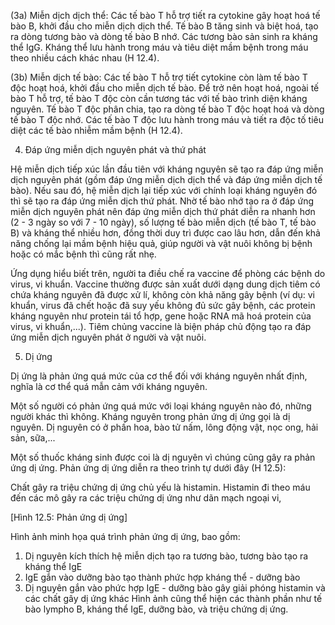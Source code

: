 (3a) Miễn dịch dịch thể: Các tế bào T hỗ trợ tiết ra cytokine gây hoạt hoá tế bào B, khởi đầu cho miễn dịch dịch thể. Tế bào B tăng sinh và biệt hoá, tạo ra dòng tương bào và dòng tế bào B nhớ. Các tương bào sản sinh ra kháng thể IgG. Kháng thể lưu hành trong máu và tiêu diệt mầm bệnh trong máu theo nhiều cách khác nhau (H 12.4).

(3b) Miễn dịch tế bào: Các tế bào T hỗ trợ tiết cytokine còn làm tế bào T độc hoạt hoá, khởi đầu cho miễn dịch tế bào. Để trở nên hoạt hoá, ngoài tế bào T hỗ trợ, tế bào T độc còn cần tương tác với tế bào trình diện kháng nguyên. Tế bào T độc phân chia, tạo ra dòng tế bào T độc hoạt hoá và dòng tế bào T độc nhớ. Các tế bào T độc lưu hành trong máu và tiết ra độc tố tiêu diệt các tế bào nhiễm mầm bệnh (H 12.4).

4. Đáp ứng miễn dịch nguyên phát và thứ phát

Hệ miễn dịch tiếp xúc lần đầu tiên với kháng nguyên sẽ tạo ra đáp ứng miễn dịch nguyên phát (gồm đáp ứng miễn dịch dịch thể và đáp ứng miễn dịch tế bào). Nếu sau đó, hệ miễn dịch lại tiếp xúc với chính loại kháng nguyên đó thì sẽ tạo ra đáp ứng miễn dịch thứ phát. Nhờ tế bào nhớ tạo ra ở đáp ứng miễn dịch nguyên phát nên đáp ứng miễn dịch thứ phát diễn ra nhanh hơn (2 - 3 ngày so với 7 - 10 ngày), số lượng tế bào miễn dịch (tế bào T, tế bào B) và kháng thể nhiều hơn, đồng thời duy trì được cao lâu hơn, dẫn đến khả năng chống lại mầm bệnh hiệu quả, giúp người và vật nuôi không bị bệnh hoặc có mắc bệnh thì cũng rất nhẹ.

Ứng dụng hiểu biết trên, người ta điều chế ra vaccine để phòng các bệnh do virus, vi khuẩn. Vaccine thường được sản xuất dưới dạng dung dịch tiêm có chứa kháng nguyên đã được xử lí, không còn khả năng gây bệnh (ví dụ: vi khuẩn, virus đã chết hoặc đã suy yếu không đủ sức gây bệnh, các protein kháng nguyên như protein tái tổ hợp, gene hoặc RNA mã hoá protein của virus, vi khuẩn,...). Tiêm chủng vaccine là biện pháp chủ động tạo ra đáp ứng miễn dịch nguyên phát ở người và vật nuôi.

5. Dị ứng

Dị ứng là phản ứng quá mức của cơ thể đối với kháng nguyên nhất định, nghĩa là cơ thể quá mẫn cảm với kháng nguyên.

Một số người có phản ứng quá mức với loại kháng nguyên nào đó, những người khác thì không. Kháng nguyên trong phản ứng dị ứng gọi là dị nguyên. Dị nguyên có ở phấn hoa, bào tử nấm, lông động vật, nọc ong, hải sản, sữa,...

Một số thuốc kháng sinh được coi là dị nguyên vì chúng cũng gây ra phản ứng dị ứng. Phản ứng dị ứng diễn ra theo trình tự dưới đây (H 12.5):

Chất gây ra triệu chứng dị ứng chủ yếu là histamin. Histamin đi theo máu đến các mô gây ra các triệu chứng dị ứng như dãn mạch ngoại vi,

[Hình 12.5: Phản ứng dị ứng]

Hình ảnh minh họa quá trình phản ứng dị ứng, bao gồm:
1. Dị nguyên kích thích hệ miễn dịch tạo ra tương bào, tương bào tạo ra kháng thể IgE
2. IgE gắn vào dưỡng bào tạo thành phức hợp kháng thể - dưỡng bào
3. Dị nguyên gắn vào phức hợp IgE - dưỡng bào gây giải phóng histamin và các chất gây dị ứng khác
Hình ảnh cũng thể hiện các thành phần như tế bào lympho B, kháng thể IgE, dưỡng bào, và triệu chứng dị ứng.